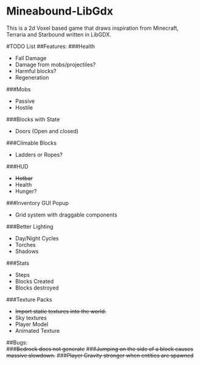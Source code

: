 # Mineabound-LibGdx

This is a 2d Voxel based game that draws inspiration from Minecraft, Terraria and Starbound written in LibGDX.


#TODO List
##Features:
###Health 
* Fall Damage  
* Damage from mobs/projectiles?  
* Harmful blocks?
* Regeneration  

###Mobs
* Passive  
* Hostile

###Blocks with State
  * Doors (Open and closed)
	
###Climable Blocks
  * Ladders or Ropes?
  
###HUD
  * ~~Hotbar~~
  * Health
  * Hunger?
  
###Inventory GUI Popup 	
  * Grid system with draggable components
	
###Better Lighting
  * Day/Night Cycles
  * Torches
  * Shadows

###Stats
  * Steps
  * Blocks Created
  * Blocks destroyed
  
###Texture Packs
  * ~~Import static textures into the world.~~
  * Sky textures
  * Player Model
  * Animated Texture
  

##Bugs:  
###~~Bedrock does not generate~~
###~~Jumping on the side of a block causes massive slowdown.~~
###~~Player Gravity stronger when entities are spawned~~	


